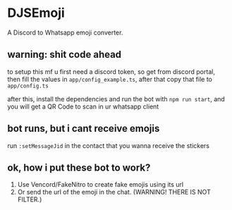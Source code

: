 # DJSEmoji

A Discord to Whatsapp emoji converter.
## warning: shit code ahead

to setup this mf u first need a discord token, so get from discord portal, then fill the values in `app/config_example.ts`, after that copy that file to `app/config.ts`

after this, install the dependencies and run the bot with `npm run start`, and you will get a QR Code to scan in ur whatsapp client


## bot runs, but i cant receive emojis
run `:setMessageJid` in the contact that you wanna receive the stickers

## ok, how i put these bot to work?
1. Use Vencord/FakeNitro to create fake emojis using its url
2. Or send the url of the emoji in the chat. (WARNING! THERE IS NOT FILTER.)

